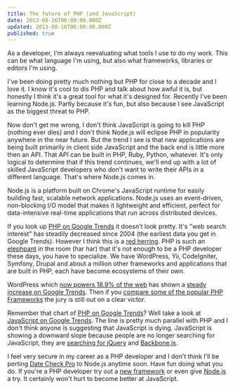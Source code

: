 ```yaml
---
title: The future of PHP (and JavaScript)
date: 2013-08-16T06:00:00.000Z
updated: 2013-08-16T06:00:00.000Z
published: true
---
```


As a developer, I'm always reevaluating what tools I use to do my work. This can be what language I'm using, but also what frameworks, libraries or editors I'm using.

I've been doing pretty much nothing but PHP for close to a decade and I love it. I know it's cool to dis PHP and talk about how awful it is, but honestly I think it's a great tool for what it's designed for. Recently I've been learning Node.js. Partly because it's fun, but also because I see JavaScript as the biggest threat to PHP.

Now don't get me wrong, I don't think JavaScript is going to kill PHP (nothing ever dies) and I don't think Node.js will eclipse PHP in popularity anywhere in the near future. But the trend I see is that new applications are being built primarily in client side JavaScript and the back end is little more then an API. That API can be built in PHP, Ruby, Python, whatever. It's only logical to determine that if this trend continues, we'll end up with a lot of skilled JavaScript developers who don't want to write their APIs in a different language. That's where Node.js comes in.

Node.js is a platform built on Chrome's JavaScript runtime for easily building fast, scalable network applications. Node.js uses an event-driven, non-blocking I/O model that makes it lightweight and efficient, perfect for data-intensive real-time applications that run across distributed devices.

If you look up [PHP on Google Trends](http://www.google.com/trends/explore?q=wordpress#q=php&cmpt=q) it doesn't look pretty. It's "web search interest" has steadily decreased since 2004 (the earliest data you get in Google Trends). However I think this is a [red herring](http://en.wikipedia.org/wiki/Red_herring). PHP is such an [elephpant](http://www.elephpant.com/) in the room (har har) that it's not enough to be a PHP developer these days, you have to specialize. We have WordPress, Yii, CodeIgniter, Symfony, Drupal and about a million other frameworks and applications that are built in PHP, each have become ecosystems of their own.

WordPress which [now powers 18.9% of the web](http://thenextweb.com/insider/2013/07/27/wordpress-now-powers-18-9-of-the-web-has-over-46m-downloads-according-to-founder-matt-mullenweg/) has shown a [steady increase on Google Trends](http://www.google.com/trends/explore?q=wordpress#q=WordPress&cmpt=q). Then if you [compare some of the popular PHP Frameworks](http://www.google.com/trends/explore?q=wordpress#q=%22Zend%20Framework%22%2C%20%20CodeIgniter%2C%20%20Yii%2C%20%20Symfony%2C%20%20laravel&cmpt=q) the jury is still out on a clear victor.

Remember that chart of [PHP on Google Trends](http://www.google.com/trends/explore?q=wordpress#q=php&cmpt=q)? Well take a look at [JavaScript on Google Trends](http://www.google.com/trends/explore?q=wordpress#q=javascript&cmpt=q). The line is pretty much parallel with PHP and I don't think anyone is suggesting that JavaScript is dying. JavaScript is showing a downward slope because people are no longer searching for JavaScript, they are [searching for jQuery](http://www.google.com/trends/explore?q=wordpress#q=jquery&cmpt=q) and [Backbone.js](http://www.google.com/trends/explore?q=wordpress#q=backbone.js&cmpt=q).

I feel very secure in my career as a PHP developer and I don't think I'll be porting [Date Check Pro](http://www.datecheckpro.com/) to Node.js anytime soon. Have fun doing what you do. If you're a PHP developer try out a [new framework](http://laravel.com/) or even give [Node.js](http://nodejs.org/) a try. It certainly won't hurt to become better at JavaScript.

